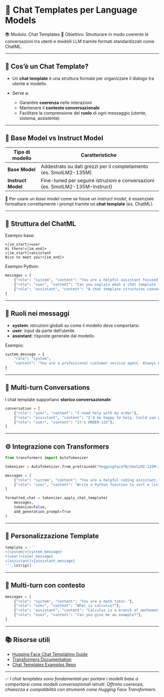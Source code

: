 # 💬 Chat Templates per Language Models

📚 Modulo: Chat Templates
🎯 Obiettivo: Strutturare in modo coerente le conversazioni tra utenti e modelli LLM tramite formati standardizzati come ChatML.

---

## 📌 Cos’è un Chat Template?

* Un **chat template** è una struttura formale per organizzare il dialogo tra utente e modello.
* Serve a:

  * Garantire **coerenza** nelle interazioni
  * Mantenere il **contesto conversazionale**
  * Facilitare la comprensione del **ruolo** di ogni messaggio (utente, sistema, assistente)

---

## 🧱 Base Model vs Instruct Model

| Tipo di modello    | Caratteristiche                                                               |
| ------------------ | ----------------------------------------------------------------------------- |
| **Base Model**     | Addestrato su dati grezzi per il completamento (es. SmolLM2-135M)             |
| **Instruct Model** | Fine-tuned per seguire istruzioni e conversazioni (es. SmolLM2-135M-Instruct) |

📌 Per usare un *base model* come se fosse un *instruct model*, è essenziale formattare correttamente i prompt tramite un **chat template** (es. ChatML).

---

## 🧭 Struttura del ChatML

Esempio base:

```
<|im_start|>user
Hi there!<|im_end|>
<|im_start|>assistant
Nice to meet you!<|im_end|>
```

Esempio Python:

```python
messages = [
    {"role": "system", "content": "You are a helpful assistant focused on technical topics."},
    {"role": "user", "content": "Can you explain what a chat template is?"},
    {"role": "assistant", "content": "A chat template structures conversations between users and AI models..."}
]
```

---

## 🧩 Ruoli nei messaggi

* **system**: istruzioni globali su come il modello deve comportarsi.
* **user**: input da parte dell’utente.
* **assistant**: risposte generate dal modello.

Esempio:

```python
system_message = {
    "role": "system",
    "content": "You are a professional customer service agent. Always be polite, clear, and helpful."
}
```

---

## 🔁 Multi-turn Conversations

I chat template supportano **storico conversazionale**:

```python
conversation = [
    {"role": "user", "content": "I need help with my order"},
    {"role": "assistant", "content": "I'd be happy to help. Could you provide your order number?"},
    {"role": "user", "content": "It's ORDER-123"},
]
```

---

## ⚙️ Integrazione con Transformers

```python
from transformers import AutoTokenizer

tokenizer = AutoTokenizer.from_pretrained("HuggingFaceTB/SmolLM2-135M-Instruct")

messages = [
    {"role": "system", "content": "You are a helpful coding assistant."},
    {"role": "user", "content": "Write a Python function to sort a list"},
]

formatted_chat = tokenizer.apply_chat_template(
    messages,
    tokenize=False,
    add_generation_prompt=True
)
```

---

## 🎨 Personalizzazione Template

```python
template = '''
<|system|>{system_message}
<|user|>{user_message}
<|assistant|>{assistant_message}
'''.lstrip()
```

---

## 🔁 Multi-turn con contesto

```python
messages = [
    {"role": "system", "content": "You are a math tutor."},
    {"role": "user", "content": "What is calculus?"},
    {"role": "assistant", "content": "Calculus is a branch of mathematics..."},
    {"role": "user", "content": "Can you give me an example?"},
]
```

---

## 📚 Risorse utili

* [Hugging Face Chat Templating Guide](https://huggingface.co/docs/transformers/chat_templating)
* [Transformers Documentation](https://huggingface.co/docs/transformers/index)
* [Chat Templates Examples Repo](https://github.com/huggingface/transformers/tree/main/templates)

---

✅ *I chat templates sono fondamentali per portare i modelli base a comportarsi come modelli conversazionali istruiti. Offrono coerenza, chiarezza e compatibilità con strumenti come Hugging Face Transformers.*


